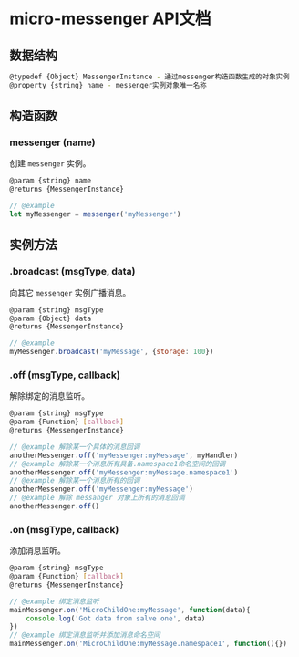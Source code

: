 # micro-messenger API文档

## 数据结构

```bash
@typedef {Object} MessengerInstance - 通过messenger构造函数生成的对象实例
@property {string} name - messenger实例对象唯一名称
```


## 构造函数

### messenger (name)

创建 `messenger` 实例。

```bash
@param {string} name
@returns {MessengerInstance}
```

```javascript
// @example
let myMessenger = messenger('myMessenger')
```

## 实例方法

### .broadcast (msgType, data)

向其它 `messenger` 实例广播消息。

```bash
@param {string} msgType
@param {Object} data
@returns {MessengerInstance}
```

```javascript
// @example
myMessenger.broadcast('myMessage', {storage: 100})
```

### .off (msgType, callback)

解除绑定的消息监听。

```bash
@param {string} msgType
@param {Function} [callback]
@returns {MessengerInstance}
```

```javascript
// @example 解除某一个具体的消息回调
anotherMessenger.off('myMessenger:myMessage', myHandler)
// @example 解除某一个消息所有具备.namespace1命名空间的回调
anotherMessenger.off('myMessenger:myMessage.namespace1')
// @example 解除某一个消息所有的回调
anotherMessenger.off('myMessenger:myMessage')
// @example 解除 messanger 对象上所有的消息回调
anotherMessenger.off()
```

### .on (msgType, callback)

添加消息监听。

```bash
@param {string} msgType
@param {Function} [callback]
@returns {MessengerInstance}
```

```javascript
// @example 绑定消息监听
mainMessenger.on('MicroChildOne:myMessage', function(data){
    console.log('Got data from salve one', data)
})
// @example 绑定消息监听并添加消息命名空间
mainMessenger.on('MicroChildOne:myMessage.namespace1', function(){})
```
